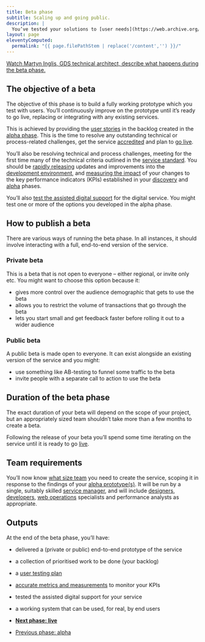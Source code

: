 ```yaml
---
title: Beta phase
subtitle: Scaling up and going public.
description: |
  You’ve tested your solutions to [user needs](https://web.archive.org/web/20150328073638/https://www.gov.uk/service-manual/user-centred-design/user-needs) and built up a clear picture of what it will take to [build](https://web.archive.org/web/20150328073638/https://www.gov.uk/service-manual/making-software) and [operate](https://web.archive.org/web/20150328073638/https://www.gov.uk/service-manual/operations) your service. Now you will build an end-to-end prototype, test it in public and prepare to run it.
layout: page
eleventyComputed:
  permalink: "{{ page.filePathStem | replace('/content','') }}/"
---
```


[Watch Martyn Inglis, GDS technical architect, describe what happens during the beta phase.](https://www.youtube.com/watch?v=s0l8HauO_PM)

## The objective of a beta

The objective of this phase is to build a fully working prototype which you test with users. You’ll continuously improve on the prototype until it’s ready to go live, replacing or integrating with any existing services.

This is achieved by providing the [user stories](https://web.archive.org/web/20150328073638/https://www.gov.uk/service-manual/agile/writing-user-stories) in the backlog created in the [alpha phase](https://web.archive.org/web/20150328073638/https://www.gov.uk/service-manual/phases/alpha). This is the time to resolve any outstanding technical or process-related challenges, get the service [accredited](https://web.archive.org/web/20150328073638/https://www.gov.uk/service-manual/making-software/information-security) and plan to [go live](https://web.archive.org/web/20150328073638/https://www.gov.uk/service-manual/phases/live).

You’ll also be resolving technical and process challenges, meeting for the first time many of the technical criteria outlined in the [service standard](https://web.archive.org/web/20150328073638/https://www.gov.uk/service-manual/digital-by-default). You should be [rapidly releasing](https://web.archive.org/web/20150328073638/https://www.gov.uk/service-manual/making-software/release-strategies) updates and improvements into the [development environment](https://web.archive.org/web/20150328073638/https://www.gov.uk/service-manual/making-software/development-environment), and [measuring the impact](https://web.archive.org/web/20150328073638/https://www.gov.uk/service-manual/measurement) of your changes to the key performance indicators (KPIs) established in your [discovery](https://web.archive.org/web/20150328073638/https://www.gov.uk/service-manual/phases/discovery) and [alpha](https://web.archive.org/web/20150328073638/https://www.gov.uk/service-manual/phases/alpha) phases.

You’ll also [test the assisted digital support](https://web.archive.org/web/20150328073638/https://www.gov.uk/service-manual/assisted-digital/action-plan#beta-stage) for the digital service. You might test one or more of the options you developed in the alpha phase.

## How to publish a beta

There are various ways of running the beta phase. In all instances, it should involve interacting with a full, end-to-end version of the service.

### Private beta

This is a beta that is not open to everyone – either regional, or invite only etc. You might want to choose this option because it:

-   gives more control over the audience demographic that gets to use the beta
-   allows you to restrict the volume of transactions that go through the beta
-   lets you start small and get feedback faster before rolling it out to a wider audience

### Public beta

A public beta is made open to everyone. It can exist alongside an existing version of the service and you might:

-   use something like AB-testing to funnel some traffic to the beta
-   invite people with a separate call to action to use the beta

## Duration of the beta phase

The exact duration of your beta will depend on the scope of your project, but an appropriately sized team shouldn’t take more than a few months to create a beta.

Following the release of your beta you’ll spend some time iterating on the service until it is ready to go [live](https://web.archive.org/web/20150328073638/https://www.gov.uk/service-manual/phases/live).

## Team requirements

You’ll now know [what size team](https://web.archive.org/web/20150328073638/https://www.gov.uk/service-manual/the-team) you need to create the service, scoping it in response to the findings of your [alpha prototype(s)](https://web.archive.org/web/20150328073638/https://www.gov.uk/service-manual/phases/alpha). It will be run by a single, suitably skilled [service manager](https://web.archive.org/web/20150328073638/https://www.gov.uk/service-manual/the-team/service-manager), and will include [designers](https://web.archive.org/web/20150328073638/https://www.gov.uk/service-manual/the-team/designer), [developers](https://web.archive.org/web/20150328073638/https://www.gov.uk/service-manual/the-team/developer), [web operations](https://web.archive.org/web/20150328073638/https://www.gov.uk/service-manual/the-team/web-operations) specialists and performance analysts as appropriate.

## Outputs

At the end of the beta phase, you’ll have:

-   delivered a (private or public) end-to-end prototype of the service
-   a collection of prioritised work to be done (your backlog)
-   a [user testing plan](https://web.archive.org/web/20150328073638/https://www.gov.uk/service-manual/user-centred-design/user-research)
-   [accurate metrics and measurements](https://web.archive.org/web/20150328073638/https://www.gov.uk/service-manual/measurement) to monitor your KPIs
-   tested the assisted digital support for your service
-   a working system that can be used, for real, by end users

-   **[Next phase: live](/version-1/guides/live-phase/)**
-   [Previous phase: alpha](/version-1/guides/alpha-phase/)
